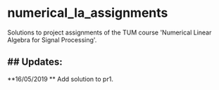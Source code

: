 # numerical_la_assignments
 Solutions to project assignments of the TUM course 'Numerical Linear Algebra for Signal Processing'.

## ## Updates:

**16/05/2019 ** Add solution to pr1.